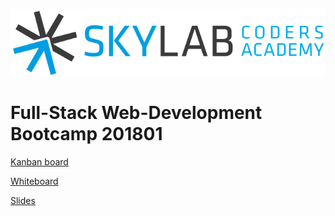 ![Skylab Coders Academy](stuff/misc/skylab-logo.png "Skylab Coders Academy")

# Full-Stack Web-Development Bootcamp 201801

[Kanban board](https://trello.com/b/xb15aXBr/kanban)

[Whiteboard](https://docs.google.com/document/d/1sXhC2zKXtrObzM79ByO6NsMDnWDgGQCGQxRmBBcsqYM/edit)

[Slides](https://docs.google.com/presentation/d/1K1EFPcahPAoamKfY-7gzbJmUaIcQ6HJoGXfUW_k3akY/edit?usp=sharing)
